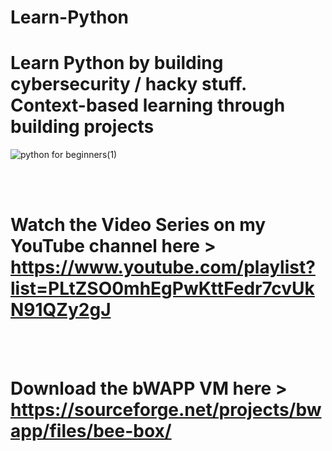 # Learn-Python
Learn Python by building cybersecurity / hacky stuff. Context-based learning through building projects
====
![python for beginners(1)](https://github.com/user-attachments/assets/7e123ed5-ced9-41fe-802d-e954c08c9578)


<br>
<br>

Watch the Video Series on my YouTube channel here > https://www.youtube.com/playlist?list=PLtZSO0mhEgPwKttFedr7cvUkN91QZy2gJ
====

<br>
<br>

Download the bWAPP VM here > https://sourceforge.net/projects/bwapp/files/bee-box/
====

